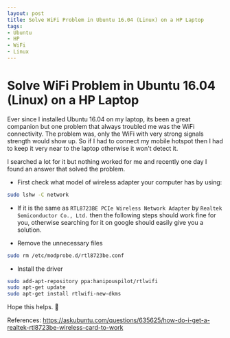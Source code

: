 ```yaml
---
layout: post
title: Solve WiFi Problem in Ubuntu 16.04 (Linux) on a HP Laptop
tags:
- Ubuntu
- HP
- WiFi
- Linux
---
```


# Solve WiFi Problem in Ubuntu 16.04 (Linux) on a HP Laptop

Ever since I installed Ubuntu 16.04 on my laptop, its been a great companion but one problem that always troubled me was the WiFi connectivity. The problem was, only the WiFi with very strong signals strength would show up. So if I had to connect my mobile hotspot then I had to keep it very near to the laptop otherwise it won't detect it.

I searched a lot for it but nothing worked for me and recently one day I found an answer that solved the problem.

* First check what model of wireless adapter your computer has by using:

```bash
sudo lshw -C network
```

* If it is the same as `RTL8723BE PCIe Wireless Network Adapter` by `Realtek Semiconductor Co., Ltd.` then the following steps should work fine for you, otherwise searching for it on google should easily give you a solution.

* Remove the unnecessary files

```bash
sudo rm /etc/modprobe.d/rtl8723be.conf
```

* Install the driver

```bash
sudo add-apt-repository ppa:hanipouspilot/rtlwifi
sudo apt-get update
sudo apt-get install rtlwifi-new-dkms
```

Hope this helps. :slightly_smiling_face:

References: https://askubuntu.com/questions/635625/how-do-i-get-a-realtek-rtl8723be-wireless-card-to-work
